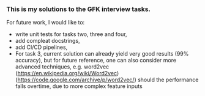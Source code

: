 ### This is my solutions to the GFK interview tasks.

For future work, I would like to:
- write unit tests for tasks two, three and four, 
- add compleat docstrings,
- add CI/CD pipelines,
- For task 3, current solution can already yield very good results (99% accuracy), but for future reference, one can also consider more advanced techniques, e.g. word2vec (https://en.wikipedia.org/wiki/Word2vec)(https://code.google.com/archive/p/word2vec/) should the performance falls overtime, due to more complex feature inputs
